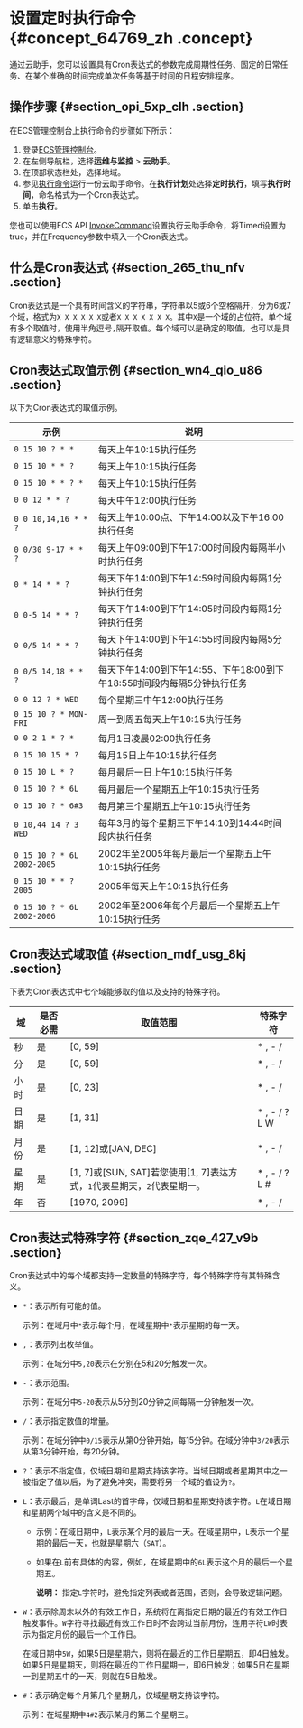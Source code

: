 # 设置定时执行命令 {#concept_64769_zh .concept}

通过云助手，您可以设置具有Cron表达式的参数完成周期性任务、固定的日常任务、在某个准确的时间完成单次任务等基于时间的日程安排程序。

## 操作步骤 {#section_opi_5xp_clh .section}

在ECS管理控制台上执行命令的步骤如下所示：

1.  登录[ECS管理控制台](https://ecs.console.aliyun.com)。
2.  在左侧导航栏，选择**运维与监控** \> **云助手**。
3.  在顶部状态栏处，选择地域。
4.  参见[执行命令](cn.zh-CN/部署与运维/云助手/使用云助手/执行命令.md#)运行一份云助手命令。在**执行计划**处选择**定时执行**，填写**执行时间**，命名格式为一个Cron表达式。
5.  单击**执行**。

您也可以使用ECS API [InvokeCommand](../cn.zh-CN/API参考/云助手/InvokeCommand.md#)设置执行云助手命令，将Timed设置为true，并在Frequency参数中填入一个Cron表达式。

## 什么是Cron表达式 {#section_265_thu_nfv .section}

Cron表达式是一个具有时间含义的字符串，字符串以5或6个空格隔开，分为6或7个域，格式为`X X X X X X`或者`X X X X X X X`。其中`X`是一个域的占位符。单个域有多个取值时，使用半角逗号`,`隔开取值。每个域可以是确定的取值，也可以是具有逻辑意义的特殊字符。

## Cron表达式取值示例 {#section_wn4_qio_u86 .section}

以下为Cron表达式的取值示例。

|示例|说明|
|--|--|
|`0 15 10 ? * *`|每天上午10:15执行任务|
|`0 15 10 * * ?`|每天上午10:15执行任务|
|`0 15 10 * * ? *`|每天上午10:15执行任务|
|`0 0 12 * * ?`|每天中午12:00执行任务|
|`0 0 10,14,16 * * ?`|每天上午10:00点、下午14:00以及下午16:00执行任务|
|`0 0/30 9-17 * * ?`|每天上午09:00到下午17:00时间段内每隔半小时执行任务|
|`0 * 14 * * ?`|每天下午14:00到下午14:59时间段内每隔1分钟执行任务|
|`0 0-5 14 * * ?`|每天下午14:00到下午14:05时间段内每隔1分钟执行任务|
|`0 0/5 14 * * ?`|每天下午14:00到下午14:55时间段内每隔5分钟执行任务|
|`0 0/5 14,18 * * ?`|每天下午14:00到下午14:55、下午18:00到下午18:55时间段内每隔5分钟执行任务|
|`0 0 12 ? * WED`|每个星期三中午12:00执行任务|
|`0 15 10 ? * MON-FRI`|周一到周五每天上午10:15执行任务|
|`0 0 2 1 * ? *`|每月1日凌晨02:00执行任务|
|`0 15 10 15 * ?`|每月15日上午10:15执行任务|
|`0 15 10 L * ?`|每月最后一日上午10:15执行任务|
|`0 15 10 ? * 6L`|每月最后一个星期五上午10:15执行任务|
|`0 15 10 ? * 6#3`|每月第三个星期五上午10:15执行任务|
|`0 10,44 14 ? 3 WED`|每年3月的每个星期三下午14:10到14:44时间段内执行任务|
|`0 15 10 ? * 6L 2002-2005`|2002年至2005年每月最后一个星期五上午10:15执行任务|
|`0 15 10 * * ? 2005`|2005年每天上午10:15执行任务|
|`0 15 10 ? * 6L 2002-2006`|2002年至2006年每个月最后一个星期五上午10:15执行任务|

## Cron表达式域取值 {#section_mdf_usg_8kj .section}

下表为Cron表达式中七个域能够取的值以及支持的特殊字符。

|域|是否必需|取值范围|特殊字符|
|--|----|----|----|
|秒|是|\[0, 59\]|\* , - /|
|分|是|\[0, 59\]|\* , - /|
|小时|是|\[0, 23\]|\* , - /|
|日期|是|\[1, 31\]|\* , - / ? L W|
|月份|是|\[1, 12\]或\[JAN, DEC\]|\* , - /|
|星期|是|\[1, 7\]或\[SUN, SAT\]若您使用\[1, 7\]表达方式，`1`代表星期天，`2`代表星期一。|\* , - / ? L \#|
|年|否|\[1970, 2099\]|\* , - /|

## Cron表达式特殊字符 {#section_zqe_427_v9b .section}

Cron表达式中的每个域都支持一定数量的特殊字符，每个特殊字符有其特殊含义。

-   `*`：表示所有可能的值。

    示例：在域月中`*`表示每个月，在域星期中`*`表示星期的每一天。

-   `,`：表示列出枚举值。

    示例：在域分中`5,20`表示在分别在5和20分触发一次。

-   `-`：表示范围。

    示例：在域分中`5-20`表示从5分到20分钟之间每隔一分钟触发一次。

-   `/`：表示指定数值的增量。

    示例：在域分钟中`0/15`表示从第0分钟开始，每15分钟。在域分钟中`3/20`表示从第3分钟开始，每20分钟。

-   `?`：表示不指定值，仅域日期和星期支持该字符。当域日期或者星期其中之一被指定了值以后，为了避免冲突，需要将另一个域的值设为`?`。
-   `L`：表示最后，是单词Last的首字母，仅域日期和星期支持该字符。`L`在域日期和星期两个域中的含义是不同的。
    -   示例：在域日期中，`L`表示某个月的最后一天。在域星期中，`L`表示一个星期的最后一天，也就是星期六（`SAT`）。
    -   如果在`L`前有具体的内容，例如，在域星期中的`6L`表示这个月的最后一个星期五。

        **说明：** 指定`L`字符时，避免指定列表或者范围，否则，会导致逻辑问题。

-   `W`：表示除周末以外的有效工作日，系统将在离指定日期的最近的有效工作日触发事件。`W`字符寻找最近有效工作日时不会跨过当前月份，连用字符`LW`时表示为指定月份的最后一个工作日。

    在域日期中`5W`，如果5日是星期六，则将在最近的工作日星期五，即4日触发。如果5日是星期天，则将在最近的工作日星期一，即6日触发；如果5日在星期一到星期五中的一天，则就在5日触发。

-   `#`：表示确定每个月第几个星期几，仅域星期支持该字符。

    示例：在域星期中`4#2`表示某月的第二个星期三。


